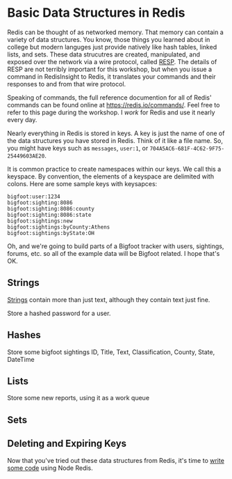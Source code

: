 # Basic Data Structures in Redis

Redis can be thought of as networked memory. That memory can contain a variety of data structures. You know, those things you learned about in college but modern languges just provide natively like hash tables, linked lists, and sets. These data strucutres are created, manipulated, and exposed over the network via a wire protocol, called [RESP](https://redis.io/docs/reference/protocol-spec/). The details of RESP are not terribly important for this workshop, but when you issue a command in RedisInsight to Redis, it translates your commands and their responses to and from that wire protocol.

Speaking of commands, the full reference documention for all of Redis' commands can be found online at https://redis.io/commands/. Feel free to refer to this page during the workshop. I _work_ for Redis and use it nearly every day.

Nearly everything in Redis is stored in keys. A key is just the name of one of the data structures you have stored in Redis. Think of it like a file name. So, you might have keys such as `messages`, `user:1`, or `704A5AC6-681F-4C62-9F75-25449603AE20`.

It is common practice to create namespaces within our keys. We call this a keyspace. By convention, the elements of a keyspace are delimited with colons. Here are some sample keys with keysapces:

```
bigfoot:user:1234
bigfoot:sighting:8086
bigfoot:sighting:8086:county
bigfoot:sighting:8086:state
bigfoot:sightings:new
bigfoot:sightings:byCounty:Athens
bigfoot:sightings:byState:OH
```

Oh, and we're going to build parts of a Bigfoot tracker with users, sightings, forums, etc. so all of the example data will be Bigfoot related. I hope that's OK.

## Strings ##

[Strings](https://redis.io/commands/?group=string) contain more than just text, although they contain text just fine.

Store a hashed password for a user.

## Hashes ##

Store some bigfoot sightings ID, Title, Text, Classification, County, State, DateTime

## Lists ##

Store some new reports, using it as a work queue

## Sets ##



## Deleting and Expiring Keys ##

Now that you've tried out these data structures from Redis, it's time to [write some code](02-API-SETUP.md) using Node Redis.
